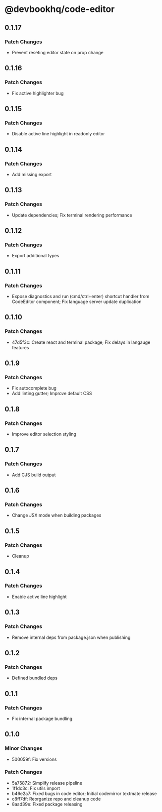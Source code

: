 # @devbookhq/code-editor

## 0.1.17

### Patch Changes

- Prevent reseting editor state on prop change

## 0.1.16

### Patch Changes

- Fix active highlighter bug

## 0.1.15

### Patch Changes

- Disable active line highlight in readonly editor

## 0.1.14

### Patch Changes

- Add missing export

## 0.1.13

### Patch Changes

- Update dependencies; Fix terminal rendering performance

## 0.1.12

### Patch Changes

- Export additional types

## 0.1.11

### Patch Changes

- Expose diagnostics and run (cmd/ctrl+enter) shortcut handler from CodeEditor component; Fix language server update duplication

## 0.1.10

### Patch Changes

- 47d5f3c: Create react and terminal package; Fix delays in langauge features

## 0.1.9

### Patch Changes

- Fix autocomplete bug
- Add linting gutter; Improve default CSS

## 0.1.8

### Patch Changes

- Improve editor selection styling

## 0.1.7

### Patch Changes

- Add CJS build output

## 0.1.6

### Patch Changes

- Change JSX mode when building packages

## 0.1.5

### Patch Changes

- Cleanup

## 0.1.4

### Patch Changes

- Enable active line highlight

## 0.1.3

### Patch Changes

- Remove internal deps from package.json when publishing

## 0.1.2

### Patch Changes

- Defined bundled deps

## 0.1.1

### Patch Changes

- Fix internal package bundling

## 0.1.0

### Minor Changes

- 500059f: Fix versions

### Patch Changes

- 5a75872: Simplify release pipeline
- 1f1dc3c: Fix utils import
- b46e2a7: Fixed bugs in code editor; Initial codemirror textmate release
- c8ff7df: Reorganize repo and cleanup code
- 8aad39e: Fixed package releasing
